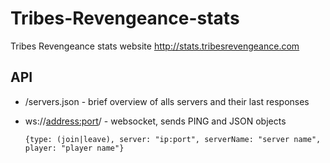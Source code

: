 # Tribes-Revengeance-stats
Tribes Revengeance stats website http://stats.tribesrevengeance.com

## API
- /servers.json - brief overview of alls servers and their last responses
- ws://<address:port>/ - websocket, sends PING and JSON objects 
  
  `{type: (join|leave), server: "ip:port", serverName: "server name", player: "player name"}`
